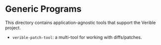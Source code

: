 # Generic Programs

<!--*
freshness: { owner: 'fangism' reviewed: '2020-10-04' }
*-->

This directory contains application-agnostic tools that support the Verible
project.

*   `verible-patch-tool`: a multi-tool for working with diffs/patches.
